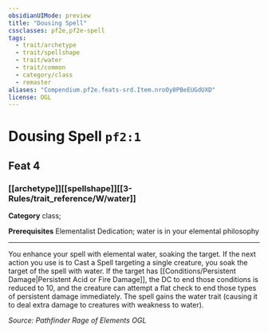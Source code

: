 ```yaml
---
obsidianUIMode: preview
title: "Dousing Spell"
cssclasses: pf2e,pf2e-spell
tags:
  - trait/archetype
  - trait/spellshape
  - trait/water
  - trait/common
  - category/class
  - remaster
aliases: "Compendium.pf2e.feats-srd.Item.nroOy0PBeEUGdUXD"
license: OGL
---
```

# Dousing Spell `pf2:1`
## Feat 4
### [[archetype]][[spellshape]][[3-Rules/trait_reference/W/water]]

**Category** class; 



**Prerequisites** Elementalist Dedication; water is in your elemental philosophy
* * *
You enhance your spell with elemental water, soaking the target. If the next action you use is to Cast a Spell targeting a single creature, you soak the target of the spell with water. If the target has [[Conditions/Persistent Damage|Persistent Acid or Fire Damage]], the DC to end those conditions is reduced to 10, and the creature can attempt a flat check to end those types of persistent damage immediately. The spell gains the water trait (causing it to deal extra damage to creatures with weakness to water).

*Source: Pathfinder Rage of Elements*
*OGL*